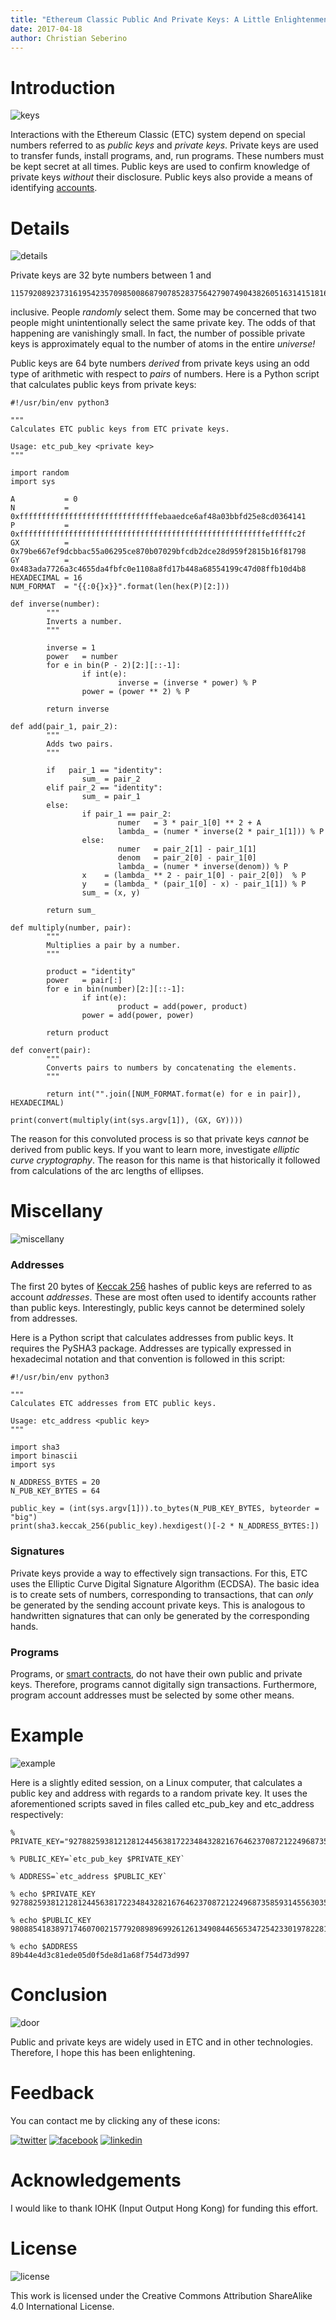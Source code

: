 ```yaml
---
title: "Ethereum Classic Public And Private Keys: A Little Enlightenment"
date: 2017-04-18
author: Christian Seberino
---
```


# Introduction

![keys](./a917ca51bc.jpg)

Interactions with the Ethereum Classic (ETC) system depend on special numbers referred to as *public keys* and *private keys*.  Private keys are used to transfer funds, install programs, and, run programs.  These numbers must be kept secret at all times.  Public keys are used to confirm knowledge of private keys *without* their disclosure.  Public keys also provide a means of identifying [accounts](https://steemit.com/etc/@cseberino/the-ethereum-classic-world-computer-accounts-and-states-explained).

# Details

![details](https://i.imgsafe.org/a9178af83f.jpg)

Private keys are 32 byte numbers between 1 and

```
115792089237316195423570985008687907852837564279074904382605163141518161494336
```

inclusive.  People *randomly* select them.  Some may be concerned that two people might unintentionally select the same private key.  The odds of that happening are vanishingly small.  In fact, the number of possible private keys is approximately equal to the number of atoms in the entire *universe!*

Public keys are 64 byte numbers *derived* from private keys using an odd type of arithmetic with respect to *pairs* of numbers.  Here is a Python script that calculates public keys from private keys:

```
#!/usr/bin/env python3

"""
Calculates ETC public keys from ETC private keys.

Usage: etc_pub_key <private key>
"""

import random
import sys

A           = 0
N           = 0xfffffffffffffffffffffffffffffffebaaedce6af48a03bbfd25e8cd0364141
P           = 0xfffffffffffffffffffffffffffffffffffffffffffffffffffffffefffffc2f
GX          = 0x79be667ef9dcbbac55a06295ce870b07029bfcdb2dce28d959f2815b16f81798
GY          = 0x483ada7726a3c4655da4fbfc0e1108a8fd17b448a68554199c47d08ffb10d4b8
HEXADECIMAL = 16
NUM_FORMAT  = "{{:0{}x}}".format(len(hex(P)[2:]))

def inverse(number):
        """
        Inverts a number.
        """

        inverse = 1
        power   = number
        for e in bin(P - 2)[2:][::-1]:
                if int(e):
                        inverse = (inverse * power) % P
                power = (power ** 2) % P

        return inverse

def add(pair_1, pair_2):
        """
        Adds two pairs.
        """

        if   pair_1 == "identity":
                sum_ = pair_2
        elif pair_2 == "identity":
                sum_ = pair_1
        else:
                if pair_1 == pair_2:
                        numer   = 3 * pair_1[0] ** 2 + A
                        lambda_ = (numer * inverse(2 * pair_1[1])) % P
                else:
                        numer   = pair_2[1] - pair_1[1]
                        denom   = pair_2[0] - pair_1[0]
                        lambda_ = (numer * inverse(denom)) % P
                x    = (lambda_ ** 2 - pair_1[0] - pair_2[0])  % P
                y    = (lambda_ * (pair_1[0] - x) - pair_1[1]) % P
                sum_ = (x, y)

        return sum_

def multiply(number, pair):
        """
        Multiplies a pair by a number.
        """

        product = "identity"
        power   = pair[:]
        for e in bin(number)[2:][::-1]:
                if int(e):
                        product = add(power, product)
                power = add(power, power)

        return product

def convert(pair):
        """
        Converts pairs to numbers by concatenating the elements.
        """

        return int("".join([NUM_FORMAT.format(e) for e in pair]), HEXADECIMAL)

print(convert(multiply(int(sys.argv[1]), (GX, GY))))
```

The reason for this convoluted process is so that private keys *cannot* be derived from public keys.  If you want to learn more, investigate *elliptic curve cryptography*.  The reason for this name is that historically it followed from calculations of the arc lengths of ellipses.

# Miscellany

![miscellany](https://i.imgsafe.org/a91bd90f31.jpg)

### Addresses

The first 20 bytes of [Keccak 256](https://steemit.com/etc/@cseberino/why-ethereum-classic-uses-an-incorrect-sha3-implementation) hashes of public keys are referred to as account *addresses*.  These are most often used to identify accounts rather than public keys.  Interestingly, public keys cannot be determined solely from addresses.

Here is a Python script that calculates addresses from public keys.  It requires the PySHA3 package.  Addresses are typically expressed in hexadecimal notation and that convention is followed in this script:

```
#!/usr/bin/env python3

"""
Calculates ETC addresses from ETC public keys.

Usage: etc_address <public key>
"""

import sha3
import binascii
import sys

N_ADDRESS_BYTES = 20
N_PUB_KEY_BYTES = 64

public_key = (int(sys.argv[1])).to_bytes(N_PUB_KEY_BYTES, byteorder = "big")
print(sha3.keccak_256(public_key).hexdigest()[-2 * N_ADDRESS_BYTES:])
```

### Signatures

Private keys provide a way to effectively sign transactions.  For this, ETC uses the Elliptic Curve Digital Signature Algorithm (ECDSA). The basic idea is to create sets of numbers, corresponding to transactions, that can *only* be generated by the sending account private keys.  This is analogous to handwritten signatures that can only be generated by the corresponding hands.

### Programs

Programs, or [smart contracts](https://steemit.com/etc/@cseberino/the-skinny-on-smart-contracts-an-introduction-and-why-you-should-care), do not have their own public and private keys.  Therefore, programs cannot digitally sign transactions.  Furthermore, program account addresses must be selected by some other means.

# Example

![example](https://i.imgsafe.org/aa6b2d4614.jpg)

Here is a slightly edited session, on a Linux computer, that calculates a public key and address with regards to a random private key.  It uses the aforementioned scripts saved in files called etc_pub_key and etc_address respectively:

```
% PRIVATE_KEY="92788259381212812445638172234843282167646237087212249687358593145563035518424"

% PUBLIC_KEY=`etc_pub_key $PRIVATE_KEY`

% ADDRESS=`etc_address $PUBLIC_KEY`

% echo $PRIVATE_KEY
92788259381212812445638172234843282167646237087212249687358593145563035518424

% echo $PUBLIC_KEY
9808854183897174607002157792089896992612613490844656534725423301978228163634425857099752732031947328803605451685330420628756154476771607661633738743568351

% echo $ADDRESS
89b44e4d3c81ede05d0f5de8d1a68f754d73d997
```

# Conclusion

![door](https://i.imgsafe.org/aa0f86d5b4.jpg)

Public and private keys are widely used in ETC and in other technologies.  Therefore, I hope this has been enlightening.

# Feedback

You can contact me by clicking any of these icons:

[![twitter](https://i.imgsafe.org/fcbc8685c1.png)](https://twitter.com/chris_seberino) [![facebook](https://i.imgsafe.org/fcbc627df9.png)](https://www.facebook.com/cseberino) [![linkedin](https://i.imgsafe.org/fcbcf09c9e.png)](https://www.linkedin.com/in/christian-seberino-776897110)

# Acknowledgements

I would like to thank IOHK (Input Output Hong Kong) for funding this effort.

# License

![license](https://i.creativecommons.org/l/by-sa/4.0/88x31.png)

This work is licensed under the Creative Commons Attribution ShareAlike 4.0 International License.

